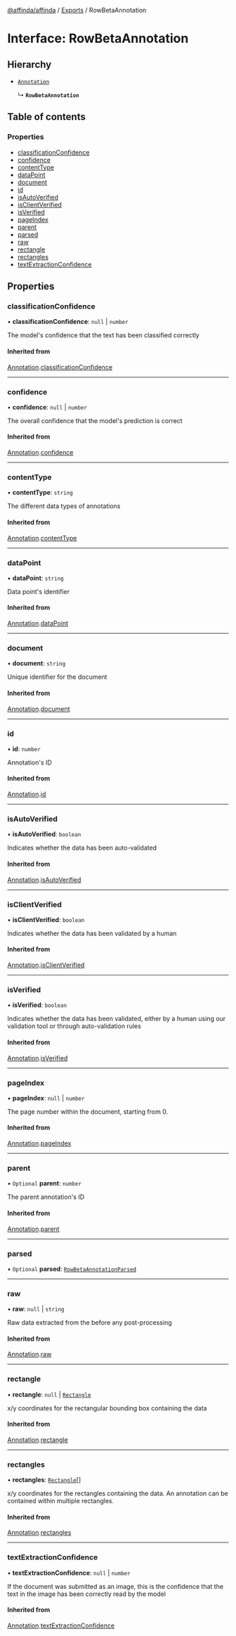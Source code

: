 [@affinda/affinda](../README.md) / [Exports](../modules.md) / RowBetaAnnotation

# Interface: RowBetaAnnotation

## Hierarchy

- [`Annotation`](Annotation.md)

  ↳ **`RowBetaAnnotation`**

## Table of contents

### Properties

- [classificationConfidence](RowBetaAnnotation.md#classificationconfidence)
- [confidence](RowBetaAnnotation.md#confidence)
- [contentType](RowBetaAnnotation.md#contenttype)
- [dataPoint](RowBetaAnnotation.md#datapoint)
- [document](RowBetaAnnotation.md#document)
- [id](RowBetaAnnotation.md#id)
- [isAutoVerified](RowBetaAnnotation.md#isautoverified)
- [isClientVerified](RowBetaAnnotation.md#isclientverified)
- [isVerified](RowBetaAnnotation.md#isverified)
- [pageIndex](RowBetaAnnotation.md#pageindex)
- [parent](RowBetaAnnotation.md#parent)
- [parsed](RowBetaAnnotation.md#parsed)
- [raw](RowBetaAnnotation.md#raw)
- [rectangle](RowBetaAnnotation.md#rectangle)
- [rectangles](RowBetaAnnotation.md#rectangles)
- [textExtractionConfidence](RowBetaAnnotation.md#textextractionconfidence)

## Properties

### classificationConfidence

• **classificationConfidence**: ``null`` \| `number`

The model's confidence that the text has been classified correctly

#### Inherited from

[Annotation](Annotation.md).[classificationConfidence](Annotation.md#classificationconfidence)

___

### confidence

• **confidence**: ``null`` \| `number`

The overall confidence that the model's prediction is correct

#### Inherited from

[Annotation](Annotation.md).[confidence](Annotation.md#confidence)

___

### contentType

• **contentType**: `string`

The different data types of annotations

#### Inherited from

[Annotation](Annotation.md).[contentType](Annotation.md#contenttype)

___

### dataPoint

• **dataPoint**: `string`

Data point's identifier

#### Inherited from

[Annotation](Annotation.md).[dataPoint](Annotation.md#datapoint)

___

### document

• **document**: `string`

Unique identifier for the document

#### Inherited from

[Annotation](Annotation.md).[document](Annotation.md#document)

___

### id

• **id**: `number`

Annotation's ID

#### Inherited from

[Annotation](Annotation.md).[id](Annotation.md#id)

___

### isAutoVerified

• **isAutoVerified**: `boolean`

Indicates whether the data has been auto-validated

#### Inherited from

[Annotation](Annotation.md).[isAutoVerified](Annotation.md#isautoverified)

___

### isClientVerified

• **isClientVerified**: `boolean`

Indicates whether the data has been validated by a human

#### Inherited from

[Annotation](Annotation.md).[isClientVerified](Annotation.md#isclientverified)

___

### isVerified

• **isVerified**: `boolean`

Indicates whether the data has been validated, either by a human using our validation tool or through auto-validation rules

#### Inherited from

[Annotation](Annotation.md).[isVerified](Annotation.md#isverified)

___

### pageIndex

• **pageIndex**: ``null`` \| `number`

The page number within the document, starting from 0.

#### Inherited from

[Annotation](Annotation.md).[pageIndex](Annotation.md#pageindex)

___

### parent

• `Optional` **parent**: `number`

The parent annotation's ID

#### Inherited from

[Annotation](Annotation.md).[parent](Annotation.md#parent)

___

### parsed

• `Optional` **parsed**: [`RowBetaAnnotationParsed`](RowBetaAnnotationParsed.md)

___

### raw

• **raw**: ``null`` \| `string`

Raw data extracted from the before any post-processing

#### Inherited from

[Annotation](Annotation.md).[raw](Annotation.md#raw)

___

### rectangle

• **rectangle**: ``null`` \| [`Rectangle`](Rectangle.md)

x/y coordinates for the rectangular bounding box containing the data

#### Inherited from

[Annotation](Annotation.md).[rectangle](Annotation.md#rectangle)

___

### rectangles

• **rectangles**: [`Rectangle`](Rectangle.md)[]

x/y coordinates for the rectangles containing the data. An annotation can be contained within multiple rectangles.

#### Inherited from

[Annotation](Annotation.md).[rectangles](Annotation.md#rectangles)

___

### textExtractionConfidence

• **textExtractionConfidence**: ``null`` \| `number`

If the document was submitted as an image, this is the confidence that the text in the image has been correctly read by the model

#### Inherited from

[Annotation](Annotation.md).[textExtractionConfidence](Annotation.md#textextractionconfidence)
